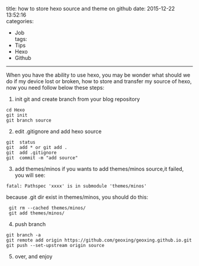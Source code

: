 title: how to store hexo source and theme on github
date: 2015-12-22 13:52:16  
categories: 
- Job  
tags: 
- Tips  
- Hexo
- Github
---
When you have the ability to use hexo, you may be wonder what should we do if my device lost or 
broken, how to store and transfer my source of hexo, now you need follow below these steps:
1. init git and create branch from your blog repository  
```  
cd Hexo 
git init
git branch source
```
2. edit .gitignore and add hexo source  
```  
git  status
git  add * or git add .
git  add .gitignore
git  commit -m "add source"
```
3. add themes/minos
if you wants to add themes/minos source,it failed, you will see:  
```
fatal: Pathspec 'xxxx' is in submodule 'themes/minos'
```
because .git dir exist in themes/minos, you should do this:
```
 git rm --cached themes/minos/
 git add themes/minos/
 ```
4. push branch  
```  
git branch -a
git remote add origin https://github.com/geoxing/geoxing.github.io.git
git push --set-upstream origin source
```
5. over, and enjoy
